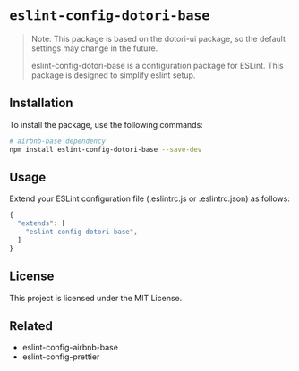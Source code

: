 # `eslint-config-dotori-base`

> Note: This package is based on the dotori-ui package, so the default settings may change in the future.
>
> eslint-config-dotori-base is a configuration package for ESLint. This package is designed to simplify eslint setup.

## Installation

To install the package, use the following commands:

```bash
# airbnb-base dependency
npm install eslint-config-dotori-base --save-dev
```

## Usage

Extend your ESLint configuration file (.eslintrc.js or .eslintrc.json) as follows:

```javascript
{
  "extends": [
    "eslint-config-dotori-base",
  ]
}
```

## License

This project is licensed under the MIT License.

## Related

- eslint-config-airbnb-base
- eslint-config-prettier
